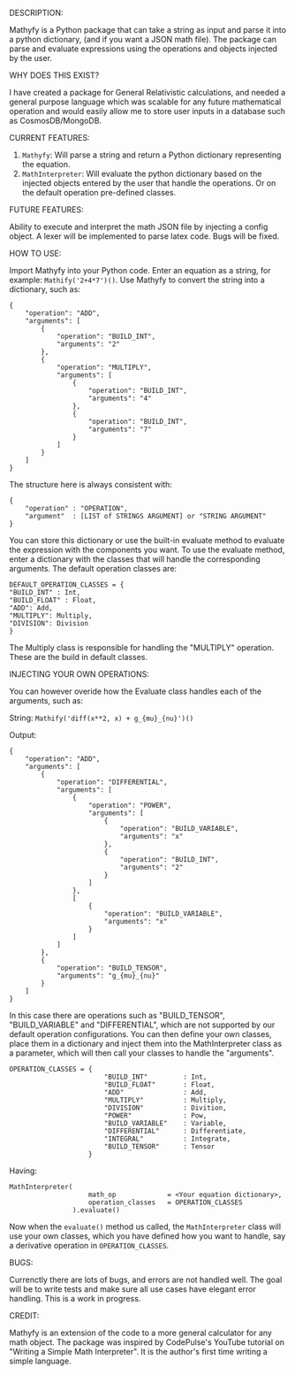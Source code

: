 DESCRIPTION:

Mathyfy is a Python package that can take a string as input and parse it into a python dictionary, (and if you want a JSON math file). The package can parse and evaluate expressions using the operations and objects injected by the user.

WHY DOES THIS EXIST?

I have created a package for General Relativistic calculations, and needed a general purpose language which was scalable for any future mathematical operation and would easily allow me to store user inputs in a database such as CosmosDB/MongoDB. 

CURRENT FEATURES:

1. `Mathyfy`: Will parse a string and return a Python dictionary representing the equation.
2. `MathInterpreter`: Will evaluate the python dictionary based on the injected objects entered by the user that handle the operations. Or on the default operation pre-defined classes.

FUTURE FEATURES:

Ability to execute and interpret the math JSON file by injecting a config object.
A lexer will be implemented to parse latex code.
Bugs will be fixed.

HOW TO USE:

Import Mathyfy into your Python code.
Enter an equation as a string, for example: `Mathify('2+4*7')()`.
Use Mathyfy to convert the string into a dictionary, such as:
```
{
    "operation": "ADD",
    "arguments": [
        {
            "operation": "BUILD_INT",
            "arguments": "2"
        },
        {
            "operation": "MULTIPLY",
            "arguments": [
                {
                    "operation": "BUILD_INT",
                    "arguments": "4"
                },
                {
                    "operation": "BUILD_INT",
                    "arguments": "7"
                }
            ]
        }
    ]
}
```
The structure here is always consistent with:
```
{
    "operation" : "OPERATION",
    "argument"  : [LIST of STRINGS ARGUMENT] or "STRING ARGUMENT"
}
```
You can store this dictionary or use the built-in evaluate method to evaluate the expression with the components you want.
To use the evaluate method, enter a dictionary with the classes that will handle the corresponding arguments. The default operation classes are:
```
DEFAULT_OPERATION_CLASSES = {
"BUILD_INT" : Int,
"BUILD_FLOAT" : Float,
"ADD": Add,
"MULTIPLY": Multiply,
"DIVISION": Division
}
```
The Multiply class is responsible for handling the "MULTIPLY" operation. These are the build in default classes. 

INJECTING YOUR OWN OPERATIONS:

You can however overide how the Evaluate class handles each of the arguments, such as:

String: 
```Mathify('diff(x**2, x) + g_{mu}_{nu}')()```

Output:
```
{
    "operation": "ADD",
    "arguments": [
        {
            "operation": "DIFFERENTIAL",
            "arguments": [
                {
                    "operation": "POWER",
                    "arguments": [
                        {
                            "operation": "BUILD_VARIABLE",
                            "arguments": "x"
                        },
                        {
                            "operation": "BUILD_INT",
                            "arguments": "2"
                        }
                    ]
                },
                [
                    {
                        "operation": "BUILD_VARIABLE",
                        "arguments": "x"
                    }
                ]
            ]
        },
        {
            "operation": "BUILD_TENSOR",
            "arguments": "g_{mu}_{nu}"
        }
    ]
}
```
In this case there are operations such as "BUILD_TENSOR", "BUILD_VARIABLE" and  "DIFFERENTIAL", which are not supported by our default operation configurations. You can then define your own classes, place them in a dictionary and inject them into the MathInterpreter class as a parameter, which will then call your classes to handle the "arguments". 

```
OPERATION_CLASSES = {
                        "BUILD_INT"         : Int,
                        "BUILD_FLOAT"       : Float,
                        "ADD"               : Add,
                        "MULTIPLY"          : Multiply,
                        "DIVISION"          : Divition,
                        "POWER"             : Pow,
                        "BUILD_VARIABLE"    : Variable,
                        "DIFFERENTIAL"      : Differentiate,
                        "INTEGRAL"          : Integrate,
                        "BUILD_TENSOR"      : Tensor
                    }
```

Having:

```
MathInterpreter(
                    math_op             = <Your equation dictionary>, 
                    operation_classes   = OPERATION_CLASSES
                ).evaluate()
```

Now when the `evaluate()` method us called, the `MathInterpreter` class will use your own classes, which you have defined how you want to handle, say a derivative operation in `OPERATION_CLASSES`.

BUGS:

Currenctly there are lots of bugs, and errors are not handled well. The goal will be to write tests and make sure all use cases have elegant error handling. This is a work in progress.

CREDIT:

Mathyfy is an extension of the code to a more general calculator for any math object. The package was inspired by CodePulse's YouTube tutorial on "Writing a Simple Math Interpreter". It is the author's first time writing a simple language.
